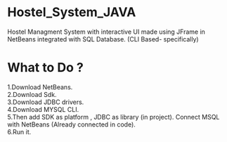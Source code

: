 # Hostel_System_JAVA

Hostel Managment System with interactive UI made using JFrame in NetBeans integrated with SQL Database. (CLI Based- specifically)


# What to Do ?
1.Download NetBeans.<br>
2.Download Sdk.<br> 
3.Download JDBC drivers.<br> 
4.Download MYSQL CLI.<br> 
5.Then add SDK as platform , JDBC as library (in project). Connect MSQL with NetBeans (Already connected in code).<br>
6.Run it.
